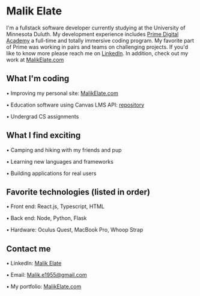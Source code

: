# Malik Elate

I'm a fullstack software developer currently studying at the University of Minnesota Duluth. My development experience includes <a href="https://primeacademy.io/">Prime Digital Academy</a> a full-time and totally immersive coding program. My favorite part of Prime was working in pairs and teams on challenging projects. If you'd like to know more please reach me on <a href="https://www.linkedin.com/in/malik-elate-829226200/" target="_blank">LinkedIn</a>. In addition, check out my work at  <a href="https://malikelate.com" target="_blank" target="_blank">MalikElate.com</a>

## What I'm coding 
• Improving my personal site: <a href="https://malikelate.com" target="_blank" target="_blank">MalikElate.com</a>

• Education software using Canvas LMS API: <a href="https://github.com/MalikElate/bulldog-connect" target="_blank">repository</a>

• Undergrad CS assignments 

## What I find exciting 
• Camping and hiking with my friends and pup 

• Learning new languages and frameworks 

• Building applications for real users

## Favorite technologies (listed in order)
• Front end: React.js, Typescript, HTML 

• Back end: Node, Python, Flask

• Hardware: Oculus Quest, MacBook Pro, Whoop Strap

## Contact me
• LinkedIn: <a href="https://www.linkedin.com/in/malik-elate-829226200/" target="_blank">Malik Elate</a>

• Email: Malik.e1955@gmail.com

• My portfolio:  <a href="https://malikelate.com" target="_blank">MalikElate.com</a>
